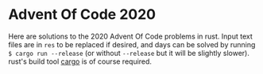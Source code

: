 
# Advent Of Code 2020

Here are solutions to the 2020 Advent Of Code problems in rust. Input text
files are in `res` to be replaced if desired, and days can be solved by running
`$ cargo run --release` (or without `--release` but it will be slightly slower).
rust's build tool [cargo](https://doc.rust-lang.org/cargo/) is of course required.
